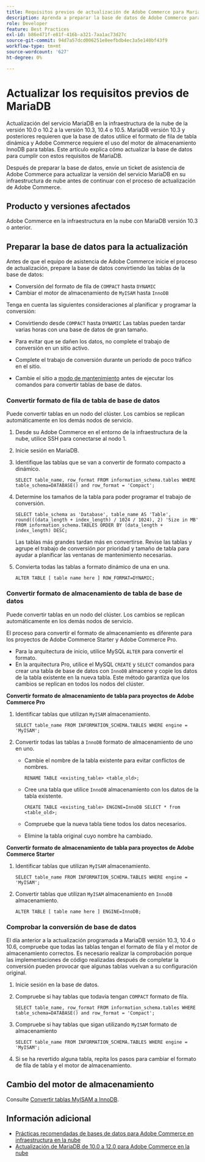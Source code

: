 ```yaml
---
title: Requisitos previos de actualización de Adobe Commerce para MariaDB
description: Aprenda a preparar la base de datos de Adobe Commerce para actualizar MariaDB desde una versión anterior.
role: Developer
feature: Best Practices
exl-id: b86e471f-e81f-416b-a321-7aa1ac73d27c
source-git-commit: 94d7a57dcd006251e8eefbdb4ec3a5e140bf43f9
workflow-type: tm+mt
source-wordcount: '627'
ht-degree: 0%

---
```


# Actualizar los requisitos previos de MariaDB

Actualización del servicio MariaDB en la infraestructura de la nube de la versión 10.0 o 10.2 a la versión 10.3, 10.4 o 10.5. MariaDB versión 10.3 y posteriores requieren que la base de datos utilice el formato de fila de tabla dinámica y Adobe Commerce requiere el uso del motor de almacenamiento InnoDB para tablas. Este artículo explica cómo actualizar la base de datos para cumplir con estos requisitos de MariaDB.

Después de preparar la base de datos, envíe un ticket de asistencia de Adobe Commerce para actualizar la versión del servicio MariaDB en su infraestructura de nube antes de continuar con el proceso de actualización de Adobe Commerce.

## Producto y versiones afectados

Adobe Commerce en la infraestructura en la nube con MariaDB versión 10.3 o anterior.

## Preparar la base de datos para la actualización

Antes de que el equipo de asistencia de Adobe Commerce inicie el proceso de actualización, prepare la base de datos convirtiendo las tablas de la base de datos:

- Conversión del formato de fila de `COMPACT` hasta `DYNAMIC`
- Cambiar el motor de almacenamiento de `MyISAM` hasta `InnoDB`

Tenga en cuenta las siguientes consideraciones al planificar y programar la conversión:

- Convirtiendo desde `COMPACT` hasta `DYNAMIC` Las tablas pueden tardar varias horas con una base de datos de gran tamaño.

- Para evitar que se dañen los datos, no complete el trabajo de conversión en un sitio activo.

- Complete el trabajo de conversión durante un período de poco tráfico en el sitio.

- Cambie el sitio a [modo de mantenimiento](../../../installation/tutorials/maintenance-mode.md) antes de ejecutar los comandos para convertir tablas de base de datos.

### Convertir formato de fila de tabla de base de datos

Puede convertir tablas en un nodo del clúster. Los cambios se replican automáticamente en los demás nodos de servicio.

1. Desde su Adobe Commerce en el entorno de la infraestructura de la nube, utilice SSH para conectarse al nodo 1.

1. Inicie sesión en MariaDB.

1. Identifique las tablas que se van a convertir de formato compacto a dinámico.

   ```mysql
   SELECT table_name, row_format FROM information_schema.tables WHERE table_schema=DATABASE() and row_format = 'Compact';
   ```

1. Determine los tamaños de la tabla para poder programar el trabajo de conversión.

   ```mysql
   SELECT table_schema as 'Database', table_name AS 'Table', round(((data_length + index_length) / 1024 / 1024), 2) 'Size in MB' FROM information_schema.TABLES ORDER BY (data_length + index_length) DESC;
   ```

   Las tablas más grandes tardan más en convertirse. Revise las tablas y agrupe el trabajo de conversión por prioridad y tamaño de tabla para ayudar a planificar las ventanas de mantenimiento necesarias.

1. Convierta todas las tablas a formato dinámico de una en una.

   ```mysql
   ALTER TABLE [ table name here ] ROW_FORMAT=DYNAMIC;
   ```

### Convertir formato de almacenamiento de tabla de base de datos

Puede convertir tablas en un nodo del clúster. Los cambios se replican automáticamente en los demás nodos de servicio.

El proceso para convertir el formato de almacenamiento es diferente para los proyectos de Adobe Commerce Starter y Adobe Commerce Pro.

- Para la arquitectura de inicio, utilice MySQL `ALTER` para convertir el formato.
- En la arquitectura Pro, utilice el MySQL `CREATE` y `SELECT` comandos para crear una tabla de base de datos con `InnoDB` almacene y copie los datos de la tabla existente en la nueva tabla. Este método garantiza que los cambios se replican en todos los nodos del clúster.

**Convertir formato de almacenamiento de tabla para proyectos de Adobe Commerce Pro**

1. Identificar tablas que utilizan `MyISAM` almacenamiento.

   ```mysql
   SELECT table_name FROM INFORMATION_SCHEMA.TABLES WHERE engine = 'MyISAM';
   ```

1. Convertir todas las tablas a `InnoDB` formato de almacenamiento de uno en uno.

   - Cambie el nombre de la tabla existente para evitar conflictos de nombres.

     ```mysql
     RENAME TABLE <existing_table> <table_old>;
     ```

   - Cree una tabla que utilice `InnoDB` almacenamiento con los datos de la tabla existente.

     ```mysql
     CREATE TABLE <existing_table> ENGINE=InnoDB SELECT * from <table_old>;
     ```

   - Compruebe que la nueva tabla tiene todos los datos necesarios.

   - Elimine la tabla original cuyo nombre ha cambiado.


**Convertir formato de almacenamiento de tabla para proyectos de Adobe Commerce Starter**

1. Identificar tablas que utilizan `MyISAM` almacenamiento.

   ```mysql
   SELECT table_name FROM INFORMATION_SCHEMA.TABLES WHERE engine = 'MyISAM';
   ```

1. Convertir tablas que utilizan `MyISAM` almacenamiento en `InnoDB` almacenamiento.

   ```mysql
   ALTER TABLE [ table name here ] ENGINE=InnoDB;
   ```

### Comprobar la conversión de base de datos

El día anterior a la actualización programada a MariaDB versión 10.3, 10.4 o 10.6, compruebe que todas las tablas tengan el formato de fila y el motor de almacenamiento correctos. Es necesario realizar la comprobación porque las implementaciones de código realizadas después de completar la conversión pueden provocar que algunas tablas vuelvan a su configuración original.

1. Inicie sesión en la base de datos.

1. Compruebe si hay tablas que todavía tengan `COMPACT` formato de fila.

   ```mysql
   SELECT table_name, row_format FROM information_schema.tables WHERE table_schema=DATABASE() and row_format = 'Compact';
   ```

1. Compruebe si hay tablas que sigan utilizando `MyISAM` formato de almacenamiento

   ```mysql
   SELECT table_name FROM INFORMATION_SCHEMA.TABLES WHERE engine = 'MyISAM';
   ```

1. Si se ha revertido alguna tabla, repita los pasos para cambiar el formato de fila de tabla y el motor de almacenamiento.

## Cambio del motor de almacenamiento

Consulte [Convertir tablas MyISAM a InnoDB](../planning/database-on-cloud.md).

## Información adicional

- [Prácticas recomendadas de bases de datos para Adobe Commerce en infraestructura en la nube](../planning/database-on-cloud.md)
- [Actualización de MariaDB de 10.0 a 12.0 para Adobe Commerce en la nube](https://experienceleague.adobe.com/docs/commerce-knowledge-base/kb/how-to/upgrade-mariadb-10.0-to-10.2-for-magento-commerce-cloud.html)
